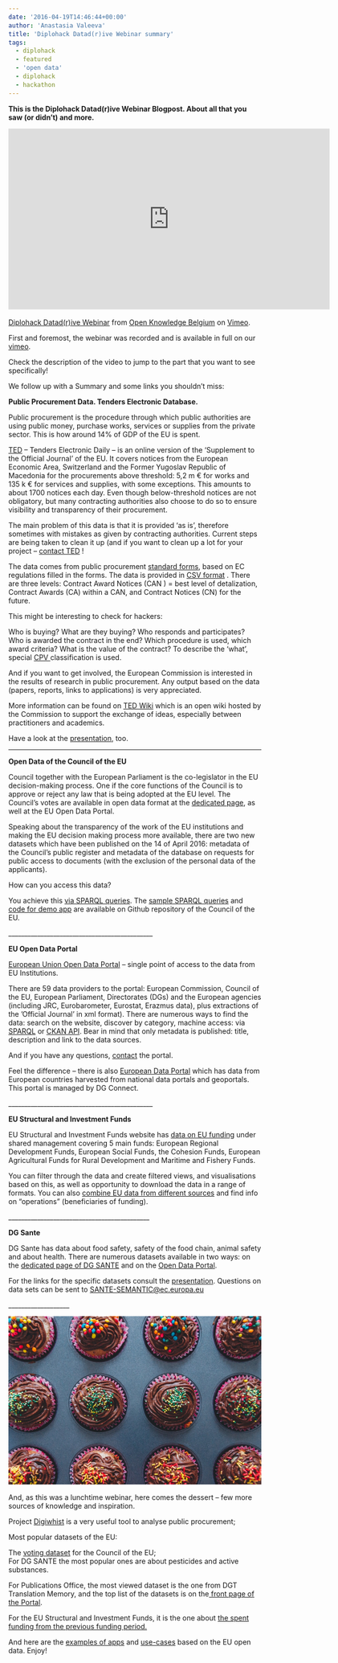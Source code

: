 ```yaml
---
date: '2016-04-19T14:46:44+00:00'
author: 'Anastasia Valeeva'
title: 'Diplohack Datad(r)ive Webinar summary'
tags:
  - diplohack
  - featured
  - 'open data'
  - diplohack
  - hackathon
---
```


**This is the Diplohack Datad(r)ive Webinar Blogpost. About all that you saw (or didn’t) and more.**

<iframe allowfullscreen="allowfullscreen" frameborder="0" height="360" src="https://player.vimeo.com/video/163369062?byline=0&portrait=0" width="640"></iframe>

[Diplohack Datad(r)ive Webinar](https://vimeo.com/163369062) from [Open Knowledge Belgium](https://vimeo.com/openknowledgebe) on [Vimeo](https://vimeo.com).

First and foremost, the webinar was recorded and is available in full on our [vimeo](https://vimeo.com/163369062).

Check the description of the video to jump to the part that you want to see specifically!

We follow up with a Summary and some links you shouldn’t miss:

**Public Procurement Data. Tenders Electronic Database.**

Public procurement is the procedure through which public authorities are using public money, purchase works, services or supplies from the private sector. This is how around 14% of GDP of the EU is spent.

[TED](http://ted.europa.eu/TED/misc/chooseLanguage.do) – Tenders Electronic Daily – is an online version of the ‘Supplement to the Official Journal’ of the EU. It covers notices from the European Economic Area, Switzerland and the Former Yugoslav Republic of Macedonia for the procurements above threshold: 5,2 m € for works and 135 k € for services and supplies, with some exceptions. This amounts to about 1700 notices each day. Even though below-threshold notices are not obligatory, but many contracting authorities also choose to do so to ensure visibility and transparency of their procurement.

The main problem of this data is that it is provided ‘as is’, therefore sometimes with mistakes as given by contracting authorities. Current steps are being taken to clean it up (and if you want to clean up a lot for your project – [contact TED](http://2016.openbelgium.be/backend/rainlab/blog/posts/GROW-G4@ec.europa.eu) !

The data comes from public procurement [standard forms](http://simap.ted.europa.eu/web/simap/standard-forms-for-public-procurement), based on EC regulations filled in the forms. The data is provided in [CSV format](https://open-data.europa.eu/en/data/dataset/ted-csv) . There are three levels: Contract Award Notices (CAN ) = best level of detalization, Contract Awards (CA) within a CAN, and Contract Notices (CN) for the future.

This might be interesting to check for hackers:

Who is buying? What are they buying? Who responds and participates? Who is awarded the contract in the end? Which procedure is used, which award criteria? What is the value of the contract? To describe the ‘what’, special [CPV ](http://simap.ted.europa.eu/cpv)classification is used.

And if you want to get involved, the European Commission is interested in the results of research in public procurement. Any output based on the data (papers, reports, links to applications) is very appreciated.

More information can be found on [TED Wiki](https://ec.europa.eu/cefdigital/wiki/display/EPROC/TED+Open+Data+Wiki) which is an open wiki hosted by the Commission to support the exchange of ideas, especially between practitioners and academics.

Have a look at the [presentation](http://www.slideshare.net/AnastasiaValeeva1/public-procurement-data-eu), too.

---

**Open Data of the Council of the EU**

Council together with the European Parliament is the co-legislator in the EU decision-making process. One if the core functions of the Council is to approve or reject any law that is being adopted at the EU level. The Council’s votes are available in open data format at the [dedicated page](http://www.consilium.europa.eu/en/general-secretariat/corporate-policies/transparency/open-data/), as well at the EU Open Data Portal.

Speaking about the transparency of the work of the EU institutions and making the EU decision making process more available, there are two new datasets which have been published on the 14 of April 2016: metadata of the Council’s public register and metadata of the database on requests for public access to documents (with the exclusion of the personal data of the applicants).

How can you access this data?

You achieve this [via SPARQL queries](http://data.consilium.europa.eu/sparql). The [sample SPARQL queries](https://github.com/EUCouncil/CouncilVotesOnActsDatasetSample) and [code for demo app](http://eucouncil.github.io/CouncilVotesOnActsDatasetSample/) are available on Github repository of the Council of the EU.

\_\_\_\_\_\_\_\_\_\_\_\_\_\_\_\_\_\_\_\_\_\_\_\_\_\_\_\_\_\_\_\_\_\_\_\_\_\_\_\_\_\_\_\_\_

**EU Open Data Portal**

[European Union Open Data Portal](https://open-data.europa.eu/en/data) – single point of access to the data from EU Institutions.

There are 59 data providers to the portal: European Commission, Council of the EU, European Parliament, Directorates (DGs) and the European agencies (including JRC, Eurobarometer, Eurostat, Erazmus data), plus extractions of the ’Official Journal’ in xml format). There are numerous ways to find the data: search on the website, discover by category, machine access: via [SPARQL](https://open-data.europa.eu/en/linked-data) or [CKAN API](http://open-data.europa.eu/data/api). Bear in mind that only metadata is published: title, description and link to the data sources.

And if you have any questions, [contact](https://open-data.europa.eu/en/contact) the portal.

Feel the difference – there is also [European Data Portal](http://www.europeandataportal.eu/) which has data from European countries harvested from national data portals and geoportals. This portal is managed by DG Connect.

\_\_\_\_\_\_\_\_\_\_\_\_\_\_\_\_\_\_\_\_\_\_\_\_\_\_\_\_\_\_\_\_\_\_\_\_\_\_\_\_\_\_\_\_\_

**EU Structural and Investment Funds**

EU Structural and Investment Funds website has [data on EU funding](https://cohesiondata.ec.europa.eu/) under shared management covering 5 main funds: European Regional Development Funds, European Social Funds, the Cohesion Funds, European Agricultural Funds for Rural Development and Maritime and Fishery Funds.

You can filter through the data and create filtered views, and visualisations based on this, as well as opportunity to download the data in a range of formats. You can also [combine EU data from different sources](http://ec.europa.eu/regional_policy/en/atlas/beneficiaries/) and find info on “operations” (beneficiaries of funding).

\_\_\_\_\_\_\_\_\_\_\_\_\_\_\_\_\_\_\_\_\_\_\_\_\_\_\_\_\_\_\_\_\_\_\_\_\_\_\_\_\_\_\_\_

**DG Sante**

DG Sante has data about food safety, safety of the food chain, animal safety and about health. There are numerous datasets available in two ways: on the [dedicated page of DG SANTE](http://ec.europa.eu/dgs/health_food-safety/information_systems/index_en.htm) and on the [Open Data Portal](http://www.europeandataportal.eu/).

For the links for the specific datasets consult the [presentation](http://www.slideshare.net/AnastasiaValeeva1/dg-sante-datasets). Questions on data sets can be sent to SANTE-SEMANTIC@ec.europa.eu

\_\_\_\_\_\_\_\_\_\_\_\_\_\_\_\_\_\_\_

![dessert](food-colorful-dessert-sweet-large.jpg)

And, as this was a lunchtime webinar, here comes the dessert – few more sources of knowledge and inspiration.

Project [Digiwhist](http://digiwhist.eu/) is a very useful tool to analyse public procurement;

Most popular datasets of the EU:

The [voting dataset](http://data.consilium.europa.eu/data/public_voting) for the Council of the EU;  
For DG SANTE the most popular ones are about pesticides and active substances.

For Publications Office, the most viewed dataset is the one from DGT Translation Memory, and the top list of the datasets is on the[ front page of the Portal](http://open-data.europa.eu/en/data/).

For the EU Structural and Investment Funds, it is the one about [the spent funding from the previous funding period.](https://ec.azure-westeurope-prod.socrata.com/dataset/Total-Percentage-of-Available-Funds-Paid-Out-by-th/w8x7-cqjd)

And here are the [examples of apps](https://open-data.europa.eu/en/apps) and [use-cases](http://www.europeandataportal.eu/en/content/training-library/library/use-cases) based on the EU open data. Enjoy!
